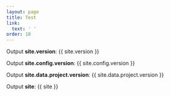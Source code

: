 ```yaml
---
layout: page
title: Test
link:
  text: ' '
order: 10
---
```


Output **site.version**: {{ site.version }}

Output **site.config.version**: {{ site.config.version }}

Output **site.data.project.version**: {{ site.data.project.version }}

Output **site**: {{ site }}
